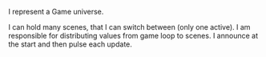 I represent a Game universe.

I can hold many scenes, that I can switch between (only one active).
I am responsible for distributing values from game loop to scenes.
I announce at the start and then pulse each update.